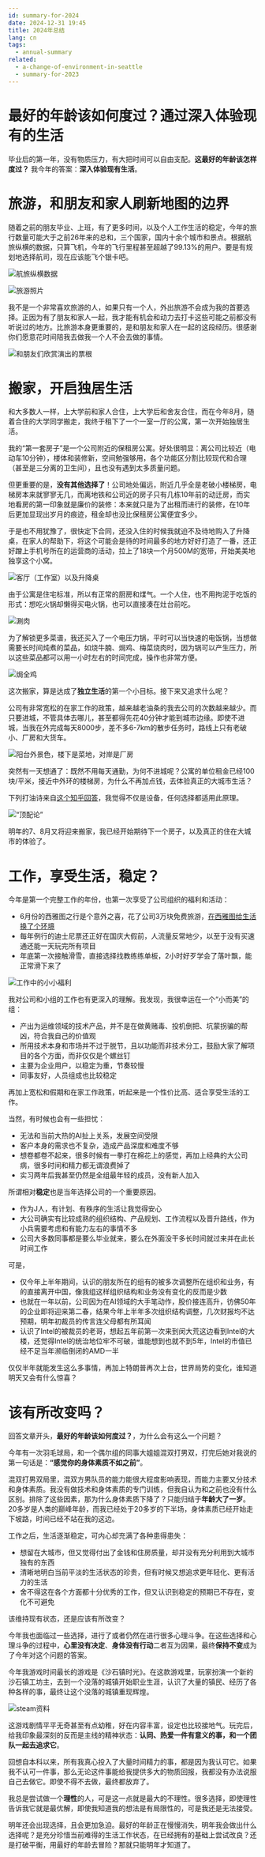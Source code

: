 ```yaml
---
id: summary-for-2024
date: 2024-12-31 19:45
title: 2024年总结
lang: cn
tags:
  - annual-summary
related:
  - a-change-of-environment-in-seattle
  - summary-for-2023
---
```


# 最好的年龄该如何度过？通过深入体验现有的生活

毕业后的第一年，没有物质压力，有大把时间可以自由支配。**这最好的年龄该怎样度过？** 我今年的答案：**深入体验现有生活**。

# 旅游，和朋友和家人刷新地图的边界

随着之前的朋友毕业、上班，有了更多时间，以及个人工作生活的稳定，今年的旅行数量可能大于之前26年来的总和，三个国家，国内十余个城市和景点。根据航旅纵横的数据，只算飞机，今年的飞行里程甚至超越了99.13%的用户。要是有规划地选择航司，现在应该能飞个银卡吧。

![航旅纵横数据](./flights.jpg)

![旅游照片](./travel.png)

我不是一个非常喜欢旅游的人，如果只有一个人，外出旅游不会成为我的首要选择。正因为有了朋友和家人一起，我才能有机会和动力去打卡这些可能之前都没有听说过的地方。比旅游本身更重要的，是和朋友和家人在一起的这段经历。很感谢你们愿意花时间陪我去做我一个人不会去做的事情。

![和朋友们欣赏演出的票根](./tickets.jpg)

# 搬家，开启独居生活

和大多数人一样，上大学前和家人合住，上大学后和舍友合住，而在今年8月，随着合住的大学同学搬走，我终于租下了一个一室一厅的公寓，第一次开始独居生活。

我的“第一套房子”是一个公司附近的保租房公寓。好处很明显：离公司比较近（电动车10分钟），楼体和装修新，空间勉强够用，各个功能区分割比较现代和合理（甚至是三分离的卫生间），且也没有遇到太多质量问题。

但更重要的是，**没有其他选择了**！公司地处偏远，附近几乎全是老破小楼梯房，电梯房本来就寥寥无几，而离地铁和公司近的房子只有几栋10年前的动迁房，而实地看房的第一印象就是廉价的装修：本来就只是为了出租而进行的装修，在10年后更加显现出岁月的痕迹，租金却也没比保租房公寓便宜多少。

于是也不用犹豫了，很快定下合同，还没入住的时候我就迫不及待地购入了升降桌，在家人的帮助下，将这个可能会是待的时间最多的地方好好打造了一番，还正好蹭上手机号所在的运营商的活动，拉上了18块一个月500M的宽带，开始美美地独享这个小窝。

![客厅（工作室）以及升降桌](./room.jpg)

由于公寓是住宅标准，所以有正常的厨房和煤气。一个人住，也不用拘泥于吃饭的形式：想吃火锅却懒得买电火锅，也可以直接凑在灶台前吃。

![涮肉](./beijing-hotpot.jpg)

为了解锁更多菜谱，我还买入了一个电压力锅，平时可以当快速的电饭锅，当想做需要长时间炖煮的菜品，如烧牛腩、焗鸡、梅菜烧肉时，因为锅可以产生压力，所以这些菜品都可以用一小时左右的时间完成，操作也非常方便。

![焗全鸡](./chicken.jpg)

这次搬家，算是达成了**独立生活**的第一个小目标。接下来又追求什么呢？

公司有非常宽松的在家工作的政策，越来越老油条的我去公司的次数越来越少。而只要进城，不管具体去哪儿，甚至都得先花40分钟才能到城市边缘。即使不进城，当我在外完成每天8000步，差不多6-7km的散步任务时，路线上只有老破小、厂房和大货车。

![阳台外景色，楼下是菜地，对岸是厂房](./outside.jpg)

突然有一天想通了：既然不用每天通勤，为何不进城呢？公寓的单位租金已经100块/平米，接近中外环的楼梯房，为什么不再加点钱，去体验真正的大城市生活？

下列打油诗来自[这个知乎回答](https://www.zhihu.com/question/601462384/answer/3178762190)，我觉得不仅是设备，任何选择都适用此原理。

![“顶配论”](./poem.png)

明年的7、8月又将迎来搬家，我已经开始期待下一个房子，以及真正的住在大城市的体验了。

# 工作，享受生活，稳定？

今年是第一个完整工作的年份，也第一次享受了公司组织的福利和活动：

- 6月份的西雅图之行是个意外之喜，花了公司3万块免费旅游，[在西雅图给生活换了个环境](/articles/a-change-of-environment-in-seattle)
- 每年例行的迪士尼票还正好在国庆大假前，人流量反常地少，以至于没有买速通还能一天玩完所有项目
- 年底第一次接触滑雪，直接选择找教练练单板，2小时好歹学会了落叶飘，能正常滑下来了

![工作中的小小福利](./work.png)

我对公司和小组的工作也有更深入的理解。我发现，我很幸运在一个“小而美”的组：

- 产出为运维领域的技术产品，并不是在做黄赌毒、投机倒把、坑蒙拐骗的帮凶，符合我自己的价值观
- 所用技术本身和市场并不过于脱节，且以功能而非技术分工，鼓励大家了解项目的各个方面，而非仅仅是个螺丝钉
- 主要为企业用户，以稳定为重，节奏较慢
- 同事友好，人员组成也比较稳定

再加上宽松和假期和在家工作政策，听起来是一个性价比高、适合享受生活的工作。

当然，有时候也会有一些担忧：

- 无法和当前大热的AI扯上关系，发展空间受限
- 客户本身的需求也不复杂，造成产品深度和难度不够
- 想卷都卷不起来，很多时候有一拳打在棉花上的感觉，再加上经典的大公司病，很多时间和精力都无谓浪费掉了
- 实习两年后我甚至仍然是全组最年轻的成员，没有新人加入

所谓相对**稳定**也是当年选择公司的一个重要原因。

- 作为J人，有计划、有秩序的生活让我觉得安心
- 大公司确实有比较成熟的组织结构、产品规划、工作流程以及晋升路线，作为小兵需要考虑和有能力左右的事情不多
- 公司大多数同事都是要么毕业就来，要么在外面没干多长时间就过来并在此长时间工作

可是，

- 仅今年上半年期间，认识的朋友所在的组有的被多次调整所在组织和业务，有的直接离开中国，像我组这样组织结构和业务没有变化的反而是少数
- 也就在一年以前，公司因为在AI领域的大手笔动作，股价接连高升，彷佛50年的企业即将迎来第二春，结果今年上半年多次组织结构调整，几次财报均不达预期，明年初裁员的传言连父母都有所耳闻
- 认识了Intel的被裁员的老哥，想起五年前第一次来到闵大荒这边看到Intel的大楼，还觉得Intel的统治地位牢不可破，谁能想到也就不到5年，Intel的市值已经不足当年濒临倒闭的AMD一半

仅仅半年就能发生这么多事情，再加上特朗普再次上台，世界局势的变化，谁知道明天又会有什么惊喜？

# 该有所改变吗？

回答文章开头，**最好的年龄该如何度过？**，为什么会有这么一个问题？

今年有一次羽毛球局，和一个偶尔组的同事大姐姐混双打男双，打完后她对我说的第一句话是：**“感觉你的身体素质不如之前”**。

混双打男双局里，混双方男队员的能力能很大程度影响表现，而能力主要又分技术和身体素质。我没有做技术和身体素质的专门训练，但我自认为和之前也没有什么区别。排除了这些因素，那为什么身体素质下降了？只能归结于**年龄大了一岁**。20多岁是人类的巅峰年龄，而我已经处于20多岁的下半场，身体素质已经开始走下坡路，时间已经不站在我的这边。

工作之后，生活逐渐稳定，可内心却充满了各种患得患失：

- 想留在大城市，但又觉得付出了金钱和住房质量，却并没有充分利用到大城市独有的东西
- 清晰地明白当前平淡的生活状态的珍贵，但有时候又想追求更年轻化、更有活力的生活
- 舍不得这在各个方面都十分优秀的工作，但又认识到稳定的预期已不存在，变化不可避免

该维持现有状态，还是应该有所改变？

今年我也面临过一些选择，进行了或者仍然在进行很多心理斗争。在这些选择和心理斗争的过程中，**心里没有决定**、**身体没有行动**二者互为因果，最终**保持不变**成为了今年对这个问题的答案。

今年我游戏时间最长的游戏是《沙石镇时光》。在这款游戏里，玩家扮演一个新的沙石镇工坊主，去到一个没落的城镇开始职业生涯，认识了大量的镇民、经历了各种各样的事，最终让这个没落的城镇重现辉煌。

![steam资料](./sandrock.png)

这游戏剧情平平无奇甚至有点幼稚，好在内容丰富，设定也比较接地气。玩完后，给我印象最深刻的反而是主线的精神状态：**认同、热爱一件有意义的事，和一个团队一起去追求它**。

回想自本科以来，所有我真心投入了大量时间精力的事，都是因为我认可它。如果我不认可一件事，那么无论这件事能给我提供多大的物质回报，我都没有办法说服自己去做它。即使不得不去做，最终都放弃了。

我总是尝试做一个**理性**的人，可是这一点就是最大的不理性。很多选择，即使理性告诉我它就是最优解，即使我知道我的想法是有局限性的，可是我还是无法接受。

明年还会出现选择，且会更加急迫。最好的年龄正在慢慢消失，明年我会做出什么选择呢？是充分珍惜当前难得的生活工作状态，在已经拥有的基础上尝试改良？还是打破平衡，用最好的年龄去冒险？那就只能明年才知道了。
